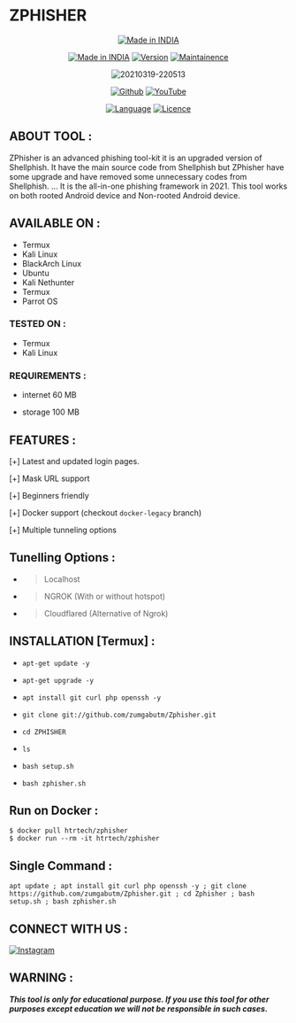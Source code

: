 # ZPHISHER

<p align="center">
<a href="https://github.com/zumgabutm/zphisher"><img title="Made in INDIA" src="https://img.shields.io/badge/MADE%20IN-INDIA-SCRIPT?colorA=%23ff8100&colorB=%23017e40&colorC=%23ff0000&style=for-the-badge"></a>
</p>

<p align="center">
<a href="https://github.com/zumgabutm/zphisher"><img title="Made in INDIA" src="https://img.shields.io/badge/Tool-zphisher-green.svg"></a>
<a href="https://github.com/zumgabutm/zphisher"><img title="Version" src="https://img.shields.io/badge/Version-2.0-green.svg?style=flat-square"></a>
<a href="https://github.com/zumgabutm/zphisher"><img title="Maintainence" src="https://img.shields.io/badge/Maintained%3F-yes-green.svg"></a>

</p>

<p align="center">
<img src="https://i.ibb.co/tD4cgJv/20210319-220513.png" alt="20210319-220513" border="0">

</p>

<p align="center">
<a href="https://github.com/zumgabutm"><img title="Github" src="https://img.shields.io/badge/zumgabutm-brightgreen?style=for-the-badge&logo=github"></a>
<a href="https://youtu.be/t0VviW-suRA"><img title="YouTube" src="https://img.shields.io/badge/YouTube-WHITE HAT-red?style=for-the-badge&logo=Youtube"></a>

</p>

<p align="center">
<a href="https://github.com/zumgabutm"><img title="Language" src="https://img.shields.io/badge/Made%20with-HTML-1f425f.svg?v=103"></a>
<a href="https://github.com/zumgabutm"><img title="Licence" src="https://img.shields.io/badge/License-GNU-blue.svg"></a>

</p>

## ABOUT TOOL :

ZPhisher is an advanced phishing tool-kit it is an upgraded version of Shellphish. It have the main source code from Shellphish but ZPhisher have some upgrade and have removed some unnecessary codes from Shellphish. ... It is the all-in-one phishing framework in 2021. This tool works on both rooted Android device and Non-rooted Android device.

## AVAILABLE ON :

* Termux
* Kali Linux
* BlackArch Linux
* Ubuntu
* Kali Nethunter
* Termux
* Parrot OS

### TESTED ON :

* Termux
* Kali Linux

### REQUIREMENTS :

* internet 60 MB

* storage 100 MB

## FEATURES :

[+] Latest and updated login pages.

[+] Mask URL support 

[+] Beginners friendly

[+] Docker support (checkout `docker-legacy` branch)

[+] Multiple tunneling options
  


## Tunelling Options :





* > Localhost
* > NGROK (With or without hotspot)
* > Cloudflared (Alternative of Ngrok)
## INSTALLATION [Termux] :

* `apt-get update -y`

* `apt-get upgrade -y`

* `apt install git curl php openssh -y`

* `git clone git://github.com/zumgabutm/Zphisher.git`

* `cd ZPHISHER`

* `ls`

* `bash setup.sh`

* `bash zphisher.sh`


## Run on Docker :

```
$ docker pull htrtech/zphisher
$ docker run --rm -it htrtech/zphisher
```
## Single Command :
```
apt update ; apt install git curl php openssh -y ; git clone https://github.com/zumgabutm/Zphisher.git ; cd Zphisher ; bash setup.sh ; bash zphisher.sh
```






## CONNECT WITH US :

[![Instagram](https://img.shields.io/badge/INSTAGRAM-FOLLOW-red?style=for-the-badge&logo=instagram)](https://instagram.com/white_hat_278?igshid=175v9uifresgr)

## WARNING : 

***This tool is only for educational purpose. If you use this tool for other purposes except education we will not be responsible in such cases.***








